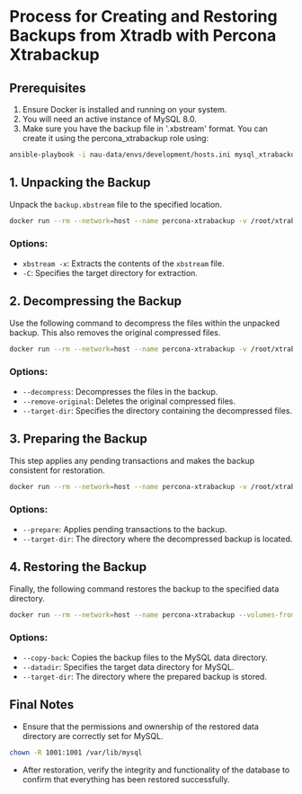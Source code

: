 # Process for Creating and Restoring Backups from Xtradb with Percona Xtrabackup

## Prerequisites

1. Ensure Docker is installed and running on your system.
2. You will need an active instance of MySQL 8.0.
3. Make sure you have the backup file in '.xbstream' format. You can create it using the percona_xtrabackup role using:
```bash
ansible-playbook -i nau-data/envs/development/hosts.ini mysql_xtrabackups.yml --limit XPTO
```

## 1. Unpacking the Backup

Unpack the `backup.xbstream` file to the specified location.

```bash
docker run --rm --network=host --name percona-xtrabackup -v /root/xtrabackups:/xtrabackup_backupfiles percona/percona-xtrabackup:8.0.34 /bin/bash -c "xbstream -x -C /xtrabackup_backupfiles < /xtrabackup_backupfiles/backup.xbstream"
```

### Options:

- `xbstream -x`: Extracts the contents of the `xbstream` file.
- `-C`: Specifies the target directory for extraction.

## 2. Decompressing the Backup

Use the following command to decompress the files within the unpacked backup. This also removes the original compressed files.

```bash
docker run --rm --network=host --name percona-xtrabackup -v /root/xtrabackups:/xtrabackup_backupfiles percona/percona-xtrabackup:8.0.34 /bin/bash -c "xtrabackup --decompress --remove-original --target-dir=/xtrabackup_backupfiles"
```

### Options:

- `--decompress`: Decompresses the files in the backup.
- `--remove-original`: Deletes the original compressed files.
- `--target-dir`: Specifies the directory containing the decompressed files.

## 3. Preparing the Backup

This step applies any pending transactions and makes the backup consistent for restoration.

```bash
docker run --rm --network=host --name percona-xtrabackup -v /root/xtrabackups:/xtrabackup_backupfiles percona/percona-xtrabackup:8.0.34 /bin/bash -c "xtrabackup --prepare --target-dir=/xtrabackup_backupfiles"
```

### Options:

- `--prepare`: Applies pending transactions to the backup.
- `--target-dir`: The directory where the decompressed backup is located.

## 4. Restoring the Backup

Finally, the following command restores the backup to the specified data directory.

```bash
docker run --rm --network=host --name percona-xtrabackup --volumes-from xtradb -v /root/xtrabackups:/xtrabackup_backupfiles percona/percona-xtrabackup:8.0.34 /bin/bash -c "xtrabackup --copy-back --datadir=/var/lib/mysql --target-dir=/xtrabackup_backupfiles"
```
### Options:

- `--copy-back`: Copies the backup files to the MySQL data directory.
- `--datadir`: Specifies the target data directory for MySQL.
- `--target-dir`: The directory where the prepared backup is stored.

## Final Notes

- Ensure that the permissions and ownership of the restored data directory are correctly set for MySQL.

```bash
chown -R 1001:1001 /var/lib/mysql
```

- After restoration, verify the integrity and functionality of the database to confirm that everything has been restored successfully.
